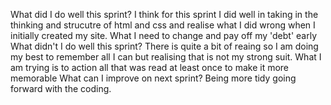  What did I do well this sprint?
    I think for this sprint I did well in taking in the thinking and strucutre of html and css and realise what I did wrong when I initially created my site. What I need to change and pay off my 'debt' early
 What didn't I do well this sprint?
    There is quite a bit of reaing so I am doing my best to remember all I can but realising that is not my strong suit. What I am trying is to action all that was read at least once to make it more memorable
 What can I improve on next sprint?
    Being more tidy going forward with the coding. 